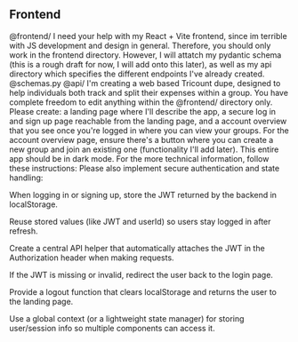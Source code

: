 ## Frontend
@frontend/ I need your help with my React + Vite frontend, since im terrible with JS development and design in general. Therefore, you should only work in the frontend directory. However, I will attatch my pydantic schema (this is a rough draft for now, I will add onto this later), as well as my api directory which specifies the different endpoints I've already created. @schemas.py @api/ I'm creating a web based Tricount dupe, designed to help individuals both track and split their expenses within a group. You have complete freedom to edit anything within the @frontend/ directory only. Please create: a landing page where I'll describe the app, a secure log in and sign up page reachable from the landing page, and a account overview that you see once you're logged in where you can view your groups. For the account overview page, ensure there's a button where you can create a new group and join an existing one (functionality I'll add later). This entire app should be in dark mode. For the more technical information, follow these instructions: Please also implement secure authentication and state handling:

When logging in or signing up, store the JWT returned by the backend in localStorage.

Reuse stored values (like JWT and userId) so users stay logged in after refresh.

Create a central API helper that automatically attaches the JWT in the Authorization header when making requests.

If the JWT is missing or invalid, redirect the user back to the login page.

Provide a logout function that clears localStorage and returns the user to the landing page.

Use a global context (or a lightweight state manager) for storing user/session info so multiple components can access it.